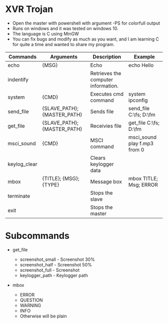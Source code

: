 # XVR Trojan
 - Open the master with powershell with argument -PS for colorfull output
 - Runs on windows and it was tested on windows 10.
 - The language is C using MinGW
 - You can fix bugs and modify as much as you want, and I am learning C for quite a time and wanted to share my program.
 
 Commands | Arguments | Description | Example
 -------- | --------- | ----------- | -------
 echo | {MSG} | Echo | echo Hello
 indentify |  | Retrieves the computer information. |
 system | {CMD} | Executes cmd command | system ipconfig
 send_file | {SLAVE_PATH}; {MASTER_PATH} | Sends file | send_file C:\fs; D:\fm
 get_file | {SLAVE_PATH}; {MASTER_PATH} | Receivies file | get_file C:\fs; D:\fm
 msci_sound | {CMD} | MSCI command | msci_sound play f.mp3 from 0
 keylog_clear |  | Clears keylogger data | 
 mbox | {TITLE}; {MSG}; {TYPE} | Message box | mbox TITLE; Msg; ERROR
 terminate |  | Stops the slave |
 exit |  | Stops the master |

# Subcommands
 - get_file
   - screenshot_small - Screenshot 30%
   - screenshot_half - Screenshot 50%
   - screenshot_full - Screenshot
   - keylogger_path - Keylogger path
    
 - mbox
   - ERROR
   - QUESTION
   - WARNING
   - INFO
   - Otherwise will be plain	
